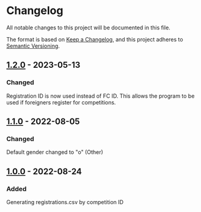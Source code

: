# Changelog
All notable changes to this project will be documented in this file.

The format is based on [Keep a Changelog](https://keepachangelog.com/en/1.0.0/),
and this project adheres to [Semantic Versioning](https://semver.org/spec/v2.0.0.html).

## [1.2.0](https://github.com/TimWCA/RegistrationsCSVGenerator/releases/tag/v1.2.0) - 2023-05-13
### Changed
Registration ID is now used instead of FC ID. This allows the program to be used if foreigners register for competitions.

## [1.1.0](https://github.com/TimWCA/RegistrationsCSVGenerator/releases/tag/v1.1.0) - 2022-08-05
### Changed
Default gender changed to "o" (Other)

## [1.0.0](https://github.com/TimWCA/RegistrationsCSVGenerator/releases/tag/v1.0.0) - 2022-08-24
### Added
Generating registrations.csv by competition ID
